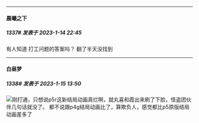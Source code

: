 

*****

####  晨曦之下  
##### 1337#       发表于 2023-1-14 22:45

有人知道 打工问题的答案吗？
翻了半天没找到 



*****

####  白昼梦  
##### 1338#       发表于 2023-1-15 13:50

<img src="https://static.saraba1st.com/image/smiley/face2017/037.png" referrerpolicy="no-referrer">刚打通，只想说p5r这新结局动画真烂啊，就丸喜和霞出来刷了下脸，怪盗团伙伴几句话就没了。
都不说跟p4g结局动画比了，算欺负人，感觉都比p5原版结局动画差多了

